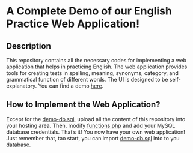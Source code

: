 # A Complete Demo of our English Practice Web Application!

## Description
This repository contains all the necessary codes for implementing a web application that helps in practicing English. The web application provides tools for creating tests in spelling, meaning, synonyms, category, and grammatical function of different words. The UI is designed to be self-explanatory. You can find a demo [here](http://demo-engpractice.atwebpages.com/).

## How to Implement the Web Application?
Except for the [demo-db.sql](english-practice/blob/main/demo-db.sql), upload all the content of this repository into your hosting area. Then, modify [functions.php](english-practice/blob/main/backend/functions.php) and add your MySQL database credentials. That’s it! You now have your own web application! Just remember that, tao start, you can import [demo-db.sql](english-practice/blob/main/demo-db.sql) into to you database.
